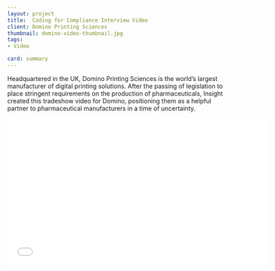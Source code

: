 ```yaml
---
layout: project
title:  Coding for Compliance Interview Video
client: Domino Printing Sciences
thumbnail: domino-video-thumbnail.jpg
tags:
- Video

card: summary
---
```


Headquartered in the UK, Domino Printing Sciences is the world’s largest manufacturer of digital printing solutions. After the passing of legislation to place stringent requirements on the production of pharmaceuticals, Insight created this tradeshow video for Domino, positioning them as a helpful partner to pharmaceutical manufacturers in a time of uncertainty. 

<iframe src="//player.vimeo.com/video/90060290?title=0&amp;byline=0&amp;portrait=0&amp;color=bdbe5a" width="600" height="337" frameborder="0" webkitallowfullscreen mozallowfullscreen allowfullscreen></iframe>
